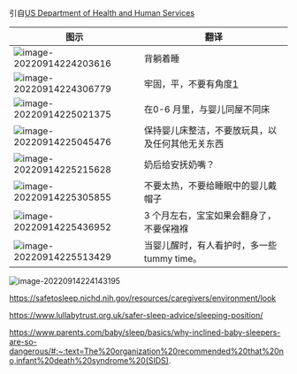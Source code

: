 引自[US Department of Health and Human Services](https://www.hhs.gov/)

| 图示                                                         | 翻译                                             |
| ------------------------------------------------------------ | ------------------------------------------------ |
| ![image-20220914224203616](https://zk4bucket.oss-cn-beijing.aliyuncs.com/uPic/image-20220914224203616.png) | 背躺着睡                                         |
| ![image-20220914224306779](https://zk4bucket.oss-cn-beijing.aliyuncs.com/uPic/image-20220914224306779.png) | 牢固，平，不要有角度[1][]                        |
| ![image-20220914225021375](https://zk4bucket.oss-cn-beijing.aliyuncs.com/uPic/image-20220914225021375.png) | 在0-6 月里，与婴儿同屋不同床                     |
| ![image-20220914225045476](https://zk4bucket.oss-cn-beijing.aliyuncs.com/uPic/image-20220914225045476.png) | 保持婴儿床整洁，不要放玩具，以及任何其他无关东西 |
| ![image-20220914225215628](https://zk4bucket.oss-cn-beijing.aliyuncs.com/uPic/image-20220914225215628.png) | 奶后给安抚奶嘴？                                 |
| ![image-20220914225305855](https://zk4bucket.oss-cn-beijing.aliyuncs.com/uPic/image-20220914225305855.png) | 不要太热，不要给睡眠中的婴儿戴帽子               |
| ![image-20220914225436952](https://zk4bucket.oss-cn-beijing.aliyuncs.com/uPic/image-20220914225436952.png) | 3 个月左右，宝宝如果会翻身了，不要保襁褓         |
| ![image-20220914225513429](https://zk4bucket.oss-cn-beijing.aliyuncs.com/uPic/image-20220914225513429.png) | 当婴儿醒时，有人看护时，多一些 tummy time。      |

![image-20220914224143195](https://zk4bucket.oss-cn-beijing.aliyuncs.com/uPic/image-20220914224143195.png)



https://safetosleep.nichd.nih.gov/resources/caregivers/environment/look

[1]: https://www.medicinenet.com/why_is_inclined_sleep_dangerous_for_babies/article.htm

https://www.lullabytrust.org.uk/safer-sleep-advice/sleeping-position/

https://www.parents.com/baby/sleep/basics/why-inclined-baby-sleepers-are-so-dangerous/#:~:text=The%20organization%20recommended%20that%20no,infant%20death%20syndrome%20(SIDS).